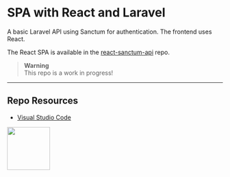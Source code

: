 # SPA with React and Laravel

A basic Laravel API using Sanctum for authentication. The frontend uses React.

The React SPA is available in the [react-sanctum-api](https://github.com/codeadamca/react-sanctum-api) repo.

> **Warning**  
> This repo is a work in progress!

***

## Repo Resources

* [Visual Studio Code](https://code.visualstudio.com/)

<a href="https://codeadam.ca">
<img src="https://codeadam.ca/images/code-block.png" width="100">
</a>
